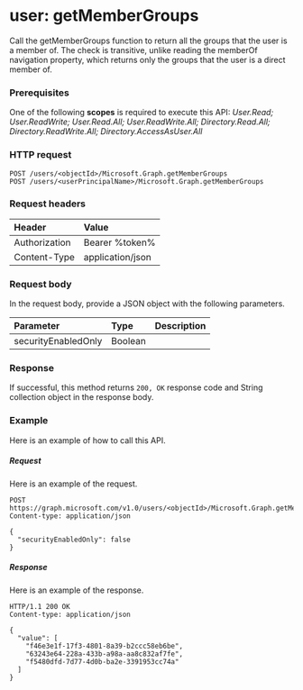 # user: getMemberGroups
Call the getMemberGroups function to return all the groups that the user is a member of. The check is transitive, unlike reading the memberOf navigation property, which returns only the groups that the user is a direct member of.

### Prerequisites
One of the following **scopes** is required to execute this API: 
*User.Read; User.ReadWrite; User.Read.All; User.ReadWrite.All; Directory.Read.All; Directory.ReadWrite.All; Directory.AccessAsUser.All*
### HTTP request
<!-- { "blockType": "ignored" } -->
```http
POST /users/<objectId>/Microsoft.Graph.getMemberGroups
POST /users/<userPrincipalName>/Microsoft.Graph.getMemberGroups
```
### Request headers
| Header       | Value |
|:---------------|:--------|
| Authorization  | Bearer %token%  |
| Content-Type  | application/json  |

### Request body
In the request body, provide a JSON object with the following parameters.

| Parameter	   | Type	|Description|
|:---------------|:--------|:----------|
|securityEnabledOnly|Boolean||

### Response
If successful, this method returns `200, OK` response code and String collection object in the response body.

### Example
Here is an example of how to call this API.
##### Request
Here is an example of the request.
<!-- {
  "blockType": "request",
  "name": "user_getmembergroups"
}-->
```http
POST https://graph.microsoft.com/v1.0/users/<objectId>/Microsoft.Graph.getMemberGroups
Content-type: application/json

{
  "securityEnabledOnly": false
}
```

##### Response
Here is an example of the response.
<!-- {
  "blockType": "response",
  "truncated": false,
  "@odata.type": "string",
  "isCollection": true
} -->
```http
HTTP/1.1 200 OK
Content-type: application/json

{
  "value": [
    "f46e3e1f-17f3-4801-8a39-b2ccc58eb6be",
    "63243e64-228a-433b-a98a-aa8c832af7fe",
    "f5480dfd-7d77-4d0b-ba2e-3391953cc74a"
  ]
}
```

<!-- uuid: 8fcb5dbc-d5aa-4681-8e31-b001d5168d79
2015-10-25 14:57:30 UTC -->
<!-- {
  "type": "#page.annotation",
  "description": "user: getMemberGroups",
  "keywords": "",
  "section": "documentation",
  "tocPath": ""
}-->